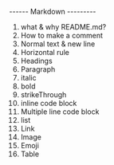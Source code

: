 ------ Markdown ---------

1. what & why README.md?
2. How to make a comment
3. Normal text & new line
4. Horizontal rule
5. Headings
6. Paragraph
7. italic
8. bold
9. strikeThrough
10. inline code block
11. Multiple line code block
12. list
13. Link
14. Image
15. Emoji
16. Table
